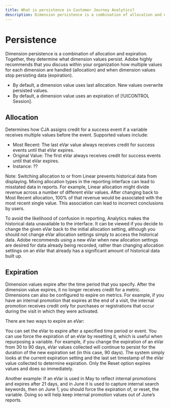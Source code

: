 ```yaml
---
title: What is persistence in Customer Journey Analytics?
description: Dimension persistence is a combination of allocation and expiration. Together, they determine what dimension values persist.
---
```


# Persistence

Dimension persistence is a combination of allocation and expiration. Together, they determine what dimension values persist. Adobe highly recommends that you discuss within your organization how multiple values for each dimension are handled (allocation) and when dimension values stop persisting data (expiration).

* By default, a dimension value uses last allocation. New values overwrite persisted values.
* By default, a dimension value uses an expiration of [!UICONTROL Session].

## Allocation

Determines how CJA assigns credit for a success event if a variable receives multiple values before the event. Supported values include:

* Most Recent: The last eVar value always receives credit for success events until that eVar expires.
* Original Value: The first eVar always receives credit for success events until that eVar expires.
* Instance: ??

Note: Switching allocation to or from Linear prevents historical data from displaying. Mixing allocation types in the reporting interface can lead to misstated data in reports. For example, Linear allocation might divide revenue across a number of different eVar values. After changing back to Most Recent allocation, 100% of that revenue would be associated with the most recent single value. This association can lead to incorrect conclusions by users.

To avoid the likelihood of confusion in reporting, Analytics makes the historical data unavailable to the interface. It can be viewed if you decide to change the given eVar back to the initial allocation setting, although you should not change eVar allocation settings simply to access the historical data. Adobe recommends using a new eVar when new allocation settings are desired for data already being recorded, rather than changing allocation settings on an eVar that already has a significant amount of historical data built up.

## Expiration

Dimension values expire after the time period that you specify. After the dimension value expires, it no longer receives credit for a metric. Dimensions can also be configured to expire on metrics. For example, if you have an internal promotion that expires at the end of a visit, the internal promotion receives credit only for purchases or registrations that occur during the visit in which they were activated.

There are two ways to expire an eVar:

You can set the eVar to expire after a specified time period or event.
You can use force the expiration of an eVar by resetting it, which is useful when repurposing a variable.
For example, if you change the expiration of an eVar from 30 to 90 days, eVar values collected will continue to persist for the duration of the new expiration set (in this case, 90 days). The system simply looks at the current expiration setting and the last set timestamp of the eVar value collected to determine expiration. Only the Reset option expires values and does so immediately.

Another example: If an eVar is used in May to reflect internal promotions and expires after 21 days, and in June it is used to capture internal search keywords, then on June 1, you should force the expiration of, or reset, the variable. Doing so will help keep internal promotion values out of June’s reports.